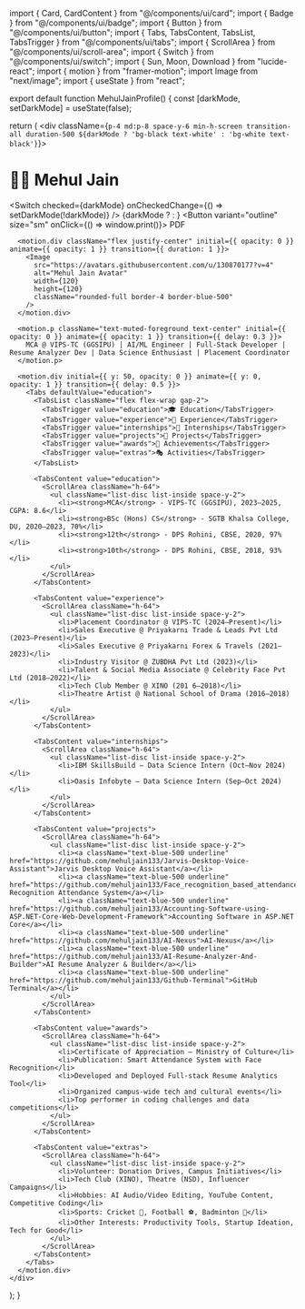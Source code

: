 import { Card, CardContent } from "@/components/ui/card";
import { Badge } from "@/components/ui/badge";
import { Button } from "@/components/ui/button";
import { Tabs, TabsContent, TabsList, TabsTrigger } from "@/components/ui/tabs";
import { ScrollArea } from "@/components/ui/scroll-area";
import { Switch } from "@/components/ui/switch";
import { Sun, Moon, Download } from "lucide-react";
import { motion } from "framer-motion";
import Image from "next/image";
import { useState } from "react";

export default function MehulJainProfile() {
  const [darkMode, setDarkMode] = useState(false);

  return (
    <div className={`p-4 md:p-8 space-y-6 min-h-screen transition-all duration-500 ${darkMode ? 'bg-black text-white' : 'bg-white text-black'}`}>
      <div className="flex justify-between items-center">
        <h1 className="text-3xl font-bold">👨‍💻 Mehul Jain</h1>
        <div className="flex items-center gap-4">
          <Switch checked={darkMode} onCheckedChange={() => setDarkMode(!darkMode)} />
          {darkMode ? <Moon size={20} /> : <Sun size={20} />}
          <Button variant="outline" size="sm" onClick={() => window.print()}>
            <Download className="mr-2 h-4 w-4" /> PDF
          </Button>
        </div>
      </div>

      <motion.div className="flex justify-center" initial={{ opacity: 0 }} animate={{ opacity: 1 }} transition={{ duration: 1 }}>
        <Image
          src="https://avatars.githubusercontent.com/u/130870177?v=4"
          alt="Mehul Jain Avatar"
          width={120}
          height={120}
          className="rounded-full border-4 border-blue-500"
        />
      </motion.div>

      <motion.p className="text-muted-foreground text-center" initial={{ opacity: 0 }} animate={{ opacity: 1 }} transition={{ delay: 0.3 }}>
        MCA @ VIPS-TC (GGSIPU) | AI/ML Engineer | Full-Stack Developer | Resume Analyzer Dev | Data Science Enthusiast | Placement Coordinator
      </motion.p>

      <motion.div initial={{ y: 50, opacity: 0 }} animate={{ y: 0, opacity: 1 }} transition={{ delay: 0.5 }}>
        <Tabs defaultValue="education">
          <TabsList className="flex flex-wrap gap-2">
            <TabsTrigger value="education">🎓 Education</TabsTrigger>
            <TabsTrigger value="experience">💼 Experience</TabsTrigger>
            <TabsTrigger value="internships">🎯 Internships</TabsTrigger>
            <TabsTrigger value="projects">🧪 Projects</TabsTrigger>
            <TabsTrigger value="awards">🏅 Achievements</TabsTrigger>
            <TabsTrigger value="extras">🎭 Activities</TabsTrigger>
          </TabsList>

          <TabsContent value="education">
            <ScrollArea className="h-64">
              <ul className="list-disc list-inside space-y-2">
                <li><strong>MCA</strong> - VIPS-TC (GGSIPU), 2023–2025, CGPA: 8.6</li>
                <li><strong>BSc (Hons) CS</strong> - SGTB Khalsa College, DU, 2020–2023, 70%</li>
                <li><strong>12th</strong> - DPS Rohini, CBSE, 2020, 97%</li>
                <li><strong>10th</strong> - DPS Rohini, CBSE, 2018, 93%</li>
              </ul>
            </ScrollArea>
          </TabsContent>

          <TabsContent value="experience">
            <ScrollArea className="h-64">
              <ul className="list-disc list-inside space-y-2">
                <li>Placement Coordinator @ VIPS-TC (2024–Present)</li>
                <li>Sales Executive @ Priyakarnı Trade & Leads Pvt Ltd (2023–Present)</li>
                <li>Sales Executive @ Priyakarnı Forex & Travels (2021–2023)</li>
                <li>Industry Visitor @ ZUBDHA Pvt Ltd (2023)</li>
                <li>Talent & Social Media Associate @ Celebrity Face Pvt Ltd (2018–2022)</li>
                <li>Tech Club Member @ XINO (201 6–2018)</li>
                <li>Theatre Artist @ National School of Drama (2016–2018)</li>
              </ul>
            </ScrollArea>
          </TabsContent>

          <TabsContent value="internships">
            <ScrollArea className="h-64">
              <ul className="list-disc list-inside space-y-2">
                <li>IBM SkillsBuild – Data Science Intern (Oct–Nov 2024)</li>
                <li>Oasis Infobyte – Data Science Intern (Sep–Oct 2024)</li>
              </ul>
            </ScrollArea>
          </TabsContent>

          <TabsContent value="projects">
            <ScrollArea className="h-64">
              <ul className="list-disc list-inside space-y-2">
                <li><a className="text-blue-500 underline" href="https://github.com/mehuljain133/Jarvis-Desktop-Voice-Assistant">Jarvis Desktop Voice Assistant</a></li>
                <li><a className="text-blue-500 underline" href="https://github.com/mehuljain133/Face_recognition_based_attendance_system">Face Recognition Attendance System</a></li>
                <li><a className="text-blue-500 underline" href="https://github.com/mehuljain133/Accounting-Software-using-ASP.NET-Core-Web-Development-Framework">Accounting Software in ASP.NET Core</a></li>
                <li><a className="text-blue-500 underline" href="https://github.com/mehuljain133/AI-Nexus">AI-Nexus</a></li>
                <li><a className="text-blue-500 underline" href="https://github.com/mehuljain133/AI-Resume-Analyzer-And-Builder">AI Resume Analyzer & Builder</a></li>
                <li><a className="text-blue-500 underline" href="https://github.com/mehuljain133/Github-Terminal">GitHub Terminal</a></li>
              </ul>
            </ScrollArea>
          </TabsContent>

          <TabsContent value="awards">
            <ScrollArea className="h-64">
              <ul className="list-disc list-inside space-y-2">
                <li>Certificate of Appreciation – Ministry of Culture</li>
                <li>Publication: Smart Attendance System with Face Recognition</li>
                <li>Developed and Deployed Full-stack Resume Analytics Tool</li>
                <li>Organized campus-wide tech and cultural events</li>
                <li>Top performer in coding challenges and data competitions</li>
              </ul>
            </ScrollArea>
          </TabsContent>

          <TabsContent value="extras">
            <ScrollArea className="h-64">
              <ul className="list-disc list-inside space-y-2">
                <li>Volunteer: Donation Drives, Campus Initiatives</li>
                <li>Tech Club (XINO), Theatre (NSD), Influencer Campaigns</li>
                <li>Hobbies: AI Audio/Video Editing, YouTube Content, Competitive Coding</li>
                <li>Sports: Cricket 🏏, Football ⚽, Badminton 🏸</li>
                <li>Other Interests: Productivity Tools, Startup Ideation, Tech for Good</li>
              </ul>
            </ScrollArea>
          </TabsContent>
        </Tabs>
      </motion.div>
    </div>
  );
}
